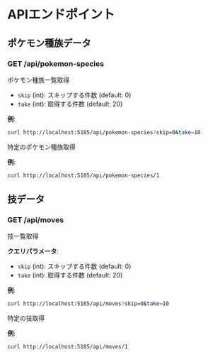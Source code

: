 # APIエンドポイント

## ポケモン種族データ

### GET /api/pokemon-species

ポケモン種族一覧取得

- `skip` (int): スキップする件数 (default: 0)
- `take` (int): 取得する件数 (default: 20)

**例**:

```bash
curl http://localhost:5185/api/pokemon-species?skip=0&take=10
```

特定のポケモン種族取得

**例**:

```bash
curl http://localhost:5185/api/pokemon-species/1
```

## 技データ

### GET /api/moves

技一覧取得

**クエリパラメータ**:

- `skip` (int): スキップする件数 (default: 0)
- `take` (int): 取得する件数 (default: 20)

**例**:

```bash
curl http://localhost:5185/api/moves?skip=0&take=10
```

特定の技取得

**例**:
```bash
curl http://localhost:5185/api/moves/1
```